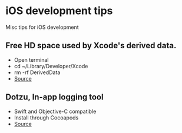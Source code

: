 # iOS development tips
Misc tips for iOS development

## Free HD space used by Xcode's derived data.
- Open terminal
- cd ~/Library/Developer/Xcode
- rm -rf DerivedData
- [Source](https://twitter.com/johnsundell/status/982274922528563200)

## Dotzu, In-app logging tool
- Swift and Objective-C compatible
- Install through Cocoapods
- [Source](https://github.com/remirobert/Dotzu)
